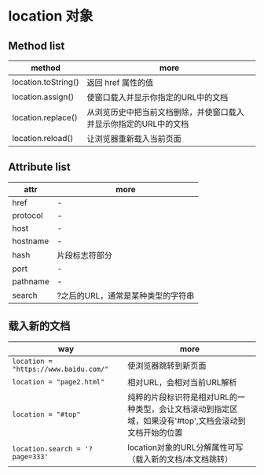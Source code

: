 # location 对象

## Method list

| method              | more                               |
|---------------------|------------------------------------|
| location.toString() | 返回 href 属性的值                       |
| location.assign()   | 使窗口载入并显示你指定的URL中的文档                |
| location.replace()  | 从浏览历史中把当前文档删除，并使窗口载入并显示你指定的URL中的文档 |
| location.reload()   | 让浏览器重新载入当前页面                       |

## Attribute list

| attr     | more                |
|----------|---------------------|
| href     | -                   |
| protocol | -                   |
| host     | -                   |
| hostname | -                   |
| hash     | 片段标志符部分             |
| port     | -                   |
| pathname | -                   |
| search   | ?之后的URL，通常是某种类型的字符串 |

## 载入新的文档

| way                                   | more                                                     |
|---------------------------------------|----------------------------------------------------------|
| `location = "https://www.baidu.com/"` | 使浏览器跳转到新页面                                               |
| `location = "page2.html"`             | 相对URL，会相对当前URL解析                                         |
| `location = "#top"`                   | 纯粹的片段标识符是相对URL的一种类型，会让文档滚动到指定区域，如果没有'#top',文档会滚动到文档开始的位置 |
| `location.search = '?page=333'`       | location对象的URL分解属性可写（载入新的文档/本文档跳转）                       |
